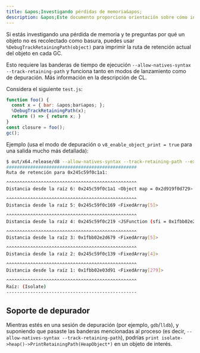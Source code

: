 ```yaml
---
title: &apos;Investigando pérdidas de memoria&apos;
description: &apos;Este documento proporciona orientación sobre cómo investigar pérdidas de memoria en V8.&apos;
---
```

Si estás investigando una pérdida de memoria y te preguntas por qué un objeto no es recolectado como basura, puedes usar `%DebugTrackRetainingPath(object)` para imprimir la ruta de retención actual del objeto en cada GC.

Esto requiere las banderas de tiempo de ejecución `--allow-natives-syntax --track-retaining-path` y funciona tanto en modos de lanzamiento como de depuración. Más información en la descripción de CL.

Considera el siguiente `test.js`:

```js
function foo() {
  const x = { bar: &apos;bar&apos; };
  %DebugTrackRetainingPath(x);
  return () => { return x; }
}
const closure = foo();
gc();
```

Ejemplo (usa el modo de depuración o `v8_enable_object_print = true` para una salida mucho más detallada):

```bash
$ out/x64.release/d8 --allow-natives-syntax --track-retaining-path --expose-gc test.js
#################################################
Ruta de retención para 0x245c59f0c1a1:

^^^^^^^^^^^^^^^^^^^^^^^^^^^^^^^^^^^^^^^^^^^^^^^^^
Distancia desde la raíz 6: 0x245c59f0c1a1 <Object map = 0x2d919f0d729>

^^^^^^^^^^^^^^^^^^^^^^^^^^^^^^^^^^^^^^^^^^^^^^^^^
Distancia desde la raíz 5: 0x245c59f0c169 <FixedArray[5]>

^^^^^^^^^^^^^^^^^^^^^^^^^^^^^^^^^^^^^^^^^^^^^^^^^
Distancia desde la raíz 4: 0x245c59f0c219 <JSFunction (sfi = 0x1fbb02e2d7f1)>

^^^^^^^^^^^^^^^^^^^^^^^^^^^^^^^^^^^^^^^^^^^^^^^^^
Distancia desde la raíz 3: 0x1fbb02e2d679 <FixedArray[5]>

^^^^^^^^^^^^^^^^^^^^^^^^^^^^^^^^^^^^^^^^^^^^^^^^^
Distancia desde la raíz 2: 0x245c59f0c139 <FixedArray[4]>

^^^^^^^^^^^^^^^^^^^^^^^^^^^^^^^^^^^^^^^^^^^^^^^^^
Distancia desde la raíz 1: 0x1fbb02e03d91 <FixedArray[279]>

^^^^^^^^^^^^^^^^^^^^^^^^^^^^^^^^^^^^^^^^^^^^^^^^^
Raíz: (Isolate)
-------------------------------------------------
```

## Soporte de depurador

Mientras estés en una sesión de depuración (por ejemplo, `gdb`/`lldb`), y suponiendo que pasaste las banderas mencionadas al proceso (es decir, `--allow-natives-syntax --track-retaining-path`), podrías `print isolate->heap()->PrintRetainingPath(HeapObject*)` en un objeto de interés.
